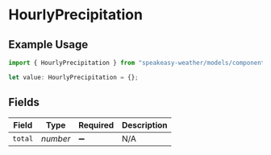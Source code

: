 # HourlyPrecipitation

## Example Usage

```typescript
import { HourlyPrecipitation } from "speakeasy-weather/models/components";

let value: HourlyPrecipitation = {};
```

## Fields

| Field              | Type               | Required           | Description        |
| ------------------ | ------------------ | ------------------ | ------------------ |
| `total`            | *number*           | :heavy_minus_sign: | N/A                |